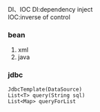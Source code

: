 DI、IOC
DI:dependency inject    
IOC:inverse of control  
### bean
1. xml
2. java

### jdbc
```
JdbcTemplate(DataSource)
List<T> query(String sql)
List<Map> queryForList
```